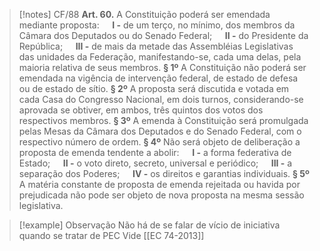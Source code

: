 >[!notes] CF/88
>**Art. 60.** A Constituição poderá ser emendada mediante proposta:
>$\quad$**I -** de um terço, no mínimo, dos membros da Câmara dos Deputados ou do Senado Federal;
>$\quad$**II -** do Presidente da República;
>$\quad$**III -** de mais da metade das Assembléias Legislativas das unidades da Federação, manifestando-se, cada uma delas, pela maioria relativa de seus membros.
>**§ 1º** A Constituição não poderá ser emendada na vigência de intervenção federal, de estado de defesa ou de estado de sítio.
>**§ 2º** A proposta será discutida e votada em cada Casa do Congresso Nacional, em dois turnos, considerando-se aprovada se obtiver, em ambos, três quintos dos votos dos respectivos membros.
>**§ 3º** A emenda à Constituição será promulgada pelas Mesas da Câmara dos Deputados e do Senado Federal, com o respectivo número de ordem.
>**§ 4º** Não será objeto de deliberação a proposta de emenda tendente a abolir:
>$\quad$**I -** a forma federativa de Estado;
>$\quad$**II -** o voto direto, secreto, universal e periódico;
>$\quad$**III -** a separação dos Poderes;
>$\quad$**IV -** os direitos e garantias individuais.
>**§ 5º** A matéria constante de proposta de emenda rejeitada ou havida por prejudicada não pode ser objeto de nova proposta na mesma sessão legislativa.


>[!example] Observação
Não há de se falar de vício de iniciativa quando se tratar de PEC
Vide [[EC 74-2013]]

